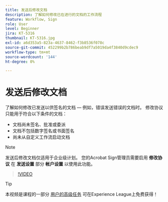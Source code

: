 ```yaml
---
title: 发送后修改文档
description: 了解如何修改已在进行的文档的工作流程
feature: Workflow, Sign
role: User
level: Beginner
jira: KT-5316
thumbnail: KT-5316.jpg
exl-id: a6d353a5-823a-4637-8462-f3b8536f078c
source-git-commit: 452299b2b786beab9df7a5019da4f3840d9cdec9
workflow-type: tm+mt
source-wordcount: '144'
ht-degree: 0%

---
```


# 发送后修改文档

了解如何修改已发送以供签名的文档 — 例如，错误发送错误的文档时。 修改协议只能用于符合以下条件的文档：

* 文档尚未签名、批准或委派
* 文档不包括数字签名或书面签名
* 尚未从自定义工作流启动文档


>[!NOTE]
>
>发送后修改文档仅适用于企业级计划。 您的Acrobat Sign管理员需要启用 **修改协议** 在 **发送设置** 部分 **帐户设置** 以使用此功能。

>[!VIDEO](https://video.tv.adobe.com/v/342299?quality=12&learn=on&hidetitle=true)

>[!TIP]
>
>本视频是课程的一部分 [用户的高级任务](https://experienceleague.adobe.com/?recommended=Sign-U-1-2020.3) 可在Experience League上免费获得！
